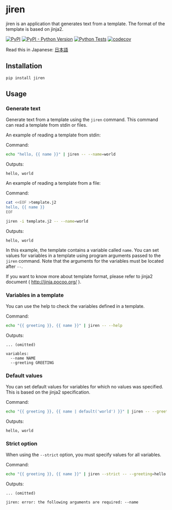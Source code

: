 # jiren

jiren is an application that generates text from a template. The format of the template is based on jinja2.

[![PyPI](https://img.shields.io/pypi/v/jiren.svg)](https://pypi.org/project/jiren/)
[![PyPI - Python Version](https://img.shields.io/pypi/pyversions/jiren.svg)](https://pypi.org/project/jiren/)
[![Python Tests](https://github.com/speg03/jiren/workflows/Python%20Tests/badge.svg)](https://github.com/speg03/jiren/actions?query=workflow%3A%22Python+Tests%22)
[![codecov](https://codecov.io/gh/speg03/jiren/branch/master/graph/badge.svg)](https://codecov.io/gh/speg03/jiren)

Read this in Japanese: [日本語](https://github.com/speg03/jiren/blob/master/README.ja.md)

## Installation

```sh
pip install jiren
```

## Usage

### Generate text

Generate text from a template using the `jiren` command. This command can read a template from stdin or files.

An example of reading a template from stdin:

Command:
```sh
echo "hello, {{ name }}" | jiren -- --name=world
```
Outputs:
```
hello, world
```

An example of reading a template from a file:

Command:
```sh
cat <<EOF >template.j2
hello, {{ name }}
EOF

jiren -i template.j2 -- --name=world
```
Outputs:
```
hello, world
```

In this example, the template contains a variable called `name`. You can set values for variables in a template using program arguments passed to the `jiren` command. Note that the arguments for the variables must be located after `--`.

If you want to know more about template format, please refer to jinja2 document ( http://jinja.pocoo.org/ ).


### Variables in a template

You can use the help to check the variables defined in a template.

Command:
```sh
echo "{{ greeting }}, {{ name }}" | jiren -- --help
```
Outputs:
```
... (omitted)

variables:
  --name NAME
  --greeting GREETING
```


### Default values

You can set default values for variables for which no values was specified. This is based on the jinja2 specification.

Command:
```sh
echo "{{ greeting }}, {{ name | default('world') }}" | jiren -- --greeting=hello
```
Outputs:
```
hello, world
```


### Strict option

When using the `--strict` option, you must specify values for all variables.

Command:
```sh
echo "{{ greeting }}, {{ name }}" | jiren --strict -- --greeting=hello
```
Outputs:
```
... (omitted)

jiren: error: the following arguments are required: --name
```
